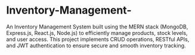 # Inventory-Management-
An Inventory Management System built using the MERN stack (MongoDB, Express.js, React.js, Node.js) to efficiently manage products, stock levels, and user access. This project implements CRUD operations, RESTful APIs, and JWT authentication to ensure secure and smooth inventory tracking.
